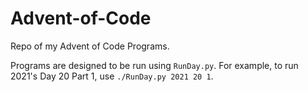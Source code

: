 # Advent-of-Code
Repo of my Advent of Code Programs.

Programs are designed to be run using `RunDay.py`. For example, to run 2021's Day 20 Part 1, use `./RunDay.py 2021 20 1`.
